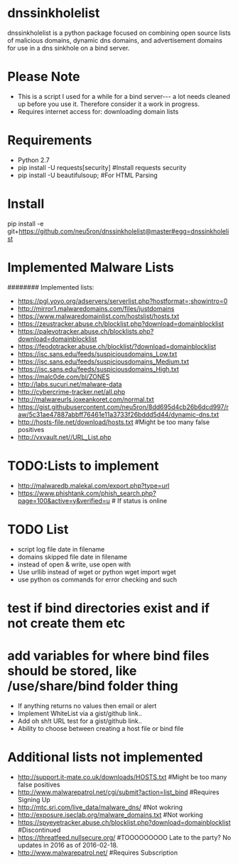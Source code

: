 dnssinkholelist
========
dnssinkholelist is a python package focused on combining open source lists of malicious domains, dynamic dns domains, and advertisement domains for use in a dns sinkhole on a bind server.

Please Note
===========
* This is a script I used for a while for a bind server--- a lot needs cleaned up before you use it.
Therefore consider it a work in progress.
* Requires internet access for: downloading domain lists

Requirements
============
* Python 2.7
* pip install -U requests[security] #Install requests security
* pip install -U beautifulsoup; #For HTML Parsing

Install
=======
pip install -e git+https://github.com/neu5ron/dnssinkholelist@master#egg=dnssinkholelist

Implemented Malware Lists
==============
######## Implemented lists:
* https://pgl.yoyo.org/adservers/serverlist.php?hostformat=;showintro=0
* http://mirror1.malwaredomains.com/files/justdomains
* https://www.malwaredomainlist.com/hostslist/hosts.txt
* https://zeustracker.abuse.ch/blocklist.php?download=domainblocklist
* https://palevotracker.abuse.ch/blocklists.php?download=domainblocklist
* https://feodotracker.abuse.ch/blocklist/?download=domainblocklist
* https://isc.sans.edu/feeds/suspiciousdomains_Low.txt
* https://isc.sans.edu/feeds/suspiciousdomains_Medium.txt
* https://isc.sans.edu/feeds/suspiciousdomains_High.txt
* https://malc0de.com/bl/ZONES
* http://labs.sucuri.net/malware-data
* http://cybercrime-tracker.net/all.php
* http://malwareurls.joxeankoret.com/normal.txt
* https://gist.githubusercontent.com/neu5ron/8dd695d4cb26b6dcd997/raw/5c31ae47887abbff76461e11a3733f26bddd5d44/dynamic-dns.txt
* http://hosts-file.net/download/hosts.txt #Might be too many false positives
* http://vxvault.net//URL_List.php


TODO:Lists to implement
==============
* http://malwaredb.malekal.com/export.php?type=url
* https://www.phishtank.com/phish_search.php?page=100&active=y&verified=u  # If status is online



TODO List
==============
* script log file date in filename
* domains skipped file date in filename
* instead of open & write, use open with
* Use urllib instead of wget or python wget import wget
* use python os commands for error checking and such
# test if bind directories exist and if not create them etc
# add variables for where bind files should be stored, like /use/share/bind folder thing
* If anything returns no values then email or alert
* Implement WhiteList via  a gist/github link..
* Add oh sh!t URL test for a gist/github link..
* Ability to choose between creating a host file or bind file


Additional lists not implemented
==============
* http://support.it-mate.co.uk/downloads/HOSTS.txt #Might be too many false positives
* http://www.malwarepatrol.net/cgi/submit?action=list_bind #Requires Signing Up
* http://mtc.sri.com/live_data/malware_dns/ #Not wokring
* http://exposure.iseclab.org/malware_domains.txt #Not working
* https://spyeyetracker.abuse.ch/blocklist.php?download=domainblocklist #Discontinued
* https://threatfeed.nullsecure.org/ #TOOOOOOOOO Late to the party? No updates in 2016 as of 2016-02-18.
* http://www.malwarepatrol.net/ #Requires Subscription
